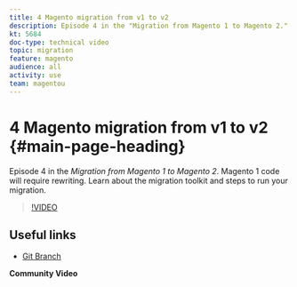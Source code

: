 ```yaml
---
title: 4 Magento migration from v1 to v2
description: Episode 4 in the "Migration from Magento 1 to Magento 2." Magento 1 code will require rewriting. Learn about the migration toolkit and steps to run your migration.
kt: 5684
doc-type: technical video
topic: migration
feature: magento
audience: all
activity: use
team: magentou
---
```


# 4 Magento migration from v1 to v2 {#main-page-heading}

Episode 4 in the _Migration from Magento 1 to Magento 2_. Magento 1 code will require rewriting. Learn about the migration toolkit and steps to run your migration.

>[!VIDEO](https://video.tv.adobe.com/v/35835?quality=12&learn=on)

## Useful links

* [Git Branch](https://github.com/magento/code-migration)

**Community Video**